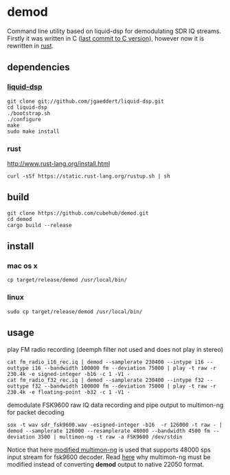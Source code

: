 # demod
Command line utility based on liquid-dsp for demodulating SDR IQ streams.
Firstly it was written in C ([last commit to C version](https://github.com/cubehub/demod/commit/1b1736ec72adc5b36db951be41dceaf3badccea9)), however now it is rewritten in [rust](http://www.rust-lang.org).

## dependencies
### [liquid-dsp](https://github.com/jgaeddert/liquid-dsp)
    git clone git://github.com/jgaeddert/liquid-dsp.git
    cd liquid-dsp
    ./bootstrap.sh
    ./configure
    make
    sudo make install


### rust
http://www.rust-lang.org/install.html

    curl -sSf https://static.rust-lang.org/rustup.sh | sh

## build

    git clone https://github.com/cubehub/demod.git
    cd demod
    cargo build --release

## install
### mac os x

    cp target/release/demod /usr/local/bin/

### linux

    sudo cp target/release/demod /usr/local/bin/

## usage
play FM radio recording (deemph filter not used and does not play in stereo)

    cat fm_radio_i16_rec.iq | demod --samplerate 230400 --intype i16 --outtype i16 --bandwidth 100000 fm --deviation 75000 | play -t raw -r 230.4k -e signed-integer -b16 -c 1 -V1 -
    cat fm_radio_f32_rec.iq | demod --samplerate 230400 --intype f32 --outtype f32 --bandwidth 100000 fm --deviation 75000 | play -t raw -r 230.4k -e floating-point -b32 -c 1 -V1 -

demodulate FSK9600 raw IQ data recording and pipe output to multimon-ng for packet decoding

    sox -t wav sdr_fsk9600.wav -esigned-integer -b16  -r 126000 -t raw - | demod --samplerate 126000 --resamplerate 48000 --bandwidth 4500 fm --deviation 3500 | multimon-ng -t raw -a FSK9600 /dev/stdin

Notice that here [modified multimon-ng](https://github.com/cubehub/multimon-ng) is used that supports 48000 sps input stream for fsk9600 decoder. Read [here](http://andres.svbtle.com/pipe-sdr-iq-data-through-fm-demodulator-for-fsk9600-ax25-reception) why multimon-ng must be modified instead of converting **demod** output to native 22050 format.

